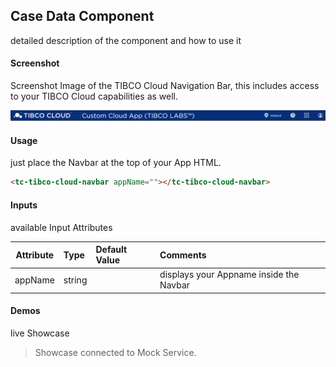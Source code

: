 ## Case Data Component
detailed description of the component and how to use it

#### Screenshot
Screenshot Image of the TIBCO Cloud Navigation Bar, this includes access to your TIBCO Cloud capabilities as well.

![alt-text](Navigation-Bar.png "Image")

#### Usage
just place the Navbar at the top of your App HTML. 

```html
<tc-tibco-cloud-navbar appName=""></tc-tibco-cloud-navbar>
```

#### Inputs
available Input Attributes

| Attribute       | Type            | Default Value | Comments                                |
| --------------- |:--------------- |:------------- |:--------------------------------------- |
| appName         | string          |               | displays your Appname inside the Navbar |

#### Demos
live Showcase

<tc-tibco-cloud-navbar appName="My App"></tc-tibco-cloud-navbar>
<script type="text/javascript" src="http://host/cust-component/cust-element.js"></script>

> Showcase connected to Mock Service.


